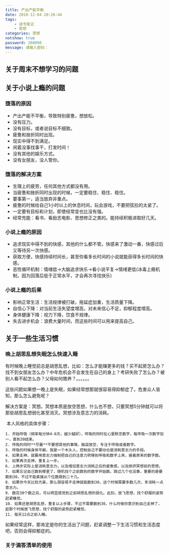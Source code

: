 ```yaml
---
title: 产出产能平衡
date: 2018-12-04 20:26:44
tags: 
    - 读书笔记 
    - 思想
categories: 思想
notshow: true
password: 208898
message: 请输入密码：
---
```




## 关于周末不想学习的问题



## 关于小说上瘾的问题

### 堕落的原因

- 产出产能不平衡，导致特别疲惫，想放松。
- 没有压力。 
- 没有目标，或者说目标不细致。 
- 疲惫和挫折同时出现。 
- 现实中得不到满足。
- 闲着没事找事干，打发时间！ 
- 没有其他的娱乐方式。
- 没有女朋友，没人管你。

### 堕落的解决方案

- 生理上的疲劳，任何其他方式都没有用。
- 当疲惫和挫折同时出现的时候，一定要稳住、稳住、稳住。
- 要事第一，适当放弃非重点。
- 疲惫的时候给自己1小时以上的休息时间，玩会游戏，不要把弦拉的太紧了。
- 一定要有目标和计划，即使经常变也比没有强。
- 经常充能：看书、看励志电影、思想修正之类的。能持续积极进取好几天。

### 小说上瘾的原因

- 追求现实中得不到的快感，其他的什么都不管。快感来了激动一番，快感过后又等待另一次快感。
- 获取方便，快感持续时间长，甚至你看多长时间的小说就能获得多长时间的快感。
- 恶性循环机制：情绪低→大脑追求快乐→看小说平复→情绪更低(冰毒上瘾机制，因为回落后低于正常水平，才会再次寻找快乐)

### 小说上瘾的后果

- 影响正常生活：生活规律被打破，拖延症加重，生活质量下降。
- 自信心下降：对当前生活失望度增高，对未来信心不足，抑郁程度增高。
- 身体健康下降：视力下降，饮食不规律。
- 失去进步机会：浪费大量时间，而这些时间可以用来提高自己。



## 关于一些生活习惯

### 晚上胡思乱想失眠怎么快速入睡

​	有时候晚上睡觉前总是胡思乱想，比如：怎么才能赚更多的钱？买不起房怎么办？找不到女朋友怎么办？中年危机会不会发生在自己的身上？考研失败了怎么办？被别人看不起怎么办？父母如何赡养？。。。。。。

​	这些问题如果想一晚上是失眠，如果经常想那就很容易得抑郁症了。危害众人皆知，那么怎么避免呢？

​	解决方案是：冥想。冥想本质是放空思想，什么也不想，只要冥想5分钟就可以将那些胡思乱想弱化甚至消灭。冥想涉及意志力的消耗。

​	本人风格的具体步骤：

 	1. 开始呼吸（频率每分钟4-6次，越少越好），呼吸的同时在心里默念数字，每呼吸一次数字加一，直到30结束。
 	2. 呼吸的同时**尽量**不要想其他的事情，脑袋放空，专注于呼吸或者数字。
 	3. 呼吸的时候身体平躺，我是一个木头人，控制自己不要动也是消耗意志力的手段。
 	4. 如果走神，就要用意志力强制把自己的注意力转移到呼吸和数字上来，接着原来的数字数。
 	5. 如果再次走神，重复上一步。
 	6. 上两步实际上是消耗意志力，以及增加意志力消耗之后的疲惫感，以及排挤冥想前的思想。
 	7. 如果忘记自己数到哪里了，随机找个之前数到的数字开始数。跳过几个也没事，重要的是要数到30，不过不能直接从个位数跳到二十几。
 	8. 如果你今天比较亢奋，那么很容易不走神就能数到30，这个时候需要多数几次，多消耗一点意志力。
 	9. 数完30个数之后，可以明显感觉到之前胡思乱想的弱化。此刻，放飞思想，找个舒服的姿势赶紧睡觉。
 	10. 如果还是胡思乱想，重复以上步骤，不过不需要数到30，什么时候你意识到自己走神了，趁那个时候放飞思想，找个舒服的姿势赶紧睡觉。
 	11. 每天12点之前入睡。



如果经常这样，那肯定是你的生活出了问题，赶紧调整一下生活习惯和生活态度吧，否则会得抑郁症的。



### 关于滴答清单的使用

























